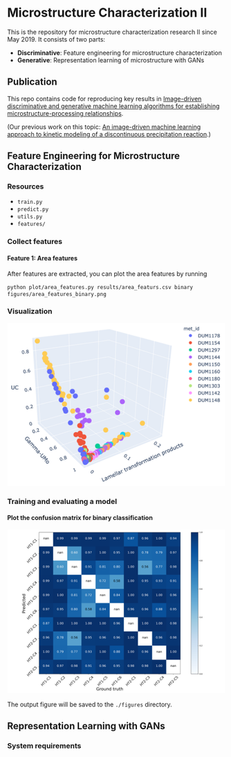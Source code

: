 # Microstructure Characterization II

This is the repository for microstructure characterization research II since May 2019. It consists of two parts:

- **Discriminative**: Feature engineering for microstructure characterization
- **Generative**: Representation learning of microstructure with GANs

## Publication

This repo contains code for reproducing key results in [Image-driven discriminative and generative machine learning algorithms for establishing microstructure-processing relationships](#).

(Our previous work on this topic: [An image-driven machine learning approach to kinetic modeling of a discontinuous precipitation reaction](https://arxiv.org/abs/1906.05496).)

## Feature Engineering for Microstructure Characterization

### Resources

- ```train.py```
- ``predict.py``
- ```utils.py```
- ```features/```

### Collect features

#### Feature 1: Area features

After features are extracted, you can plot the area features by running

```shell script
python plot/area_features.py results/area_featurs.csv binary figures/area_features_binary.png
```

### Visualization

![Area features (10 classes)](figures/area-features-3d.png)

### Training and evaluating a model

#### Plot the confusion matrix for binary classification

![Confusion matrix](figures/binary_classification_results_f1.png)

The output figure will be saved to the ```./figures``` directory.

## Representation Learning with GANs

### System requirements
